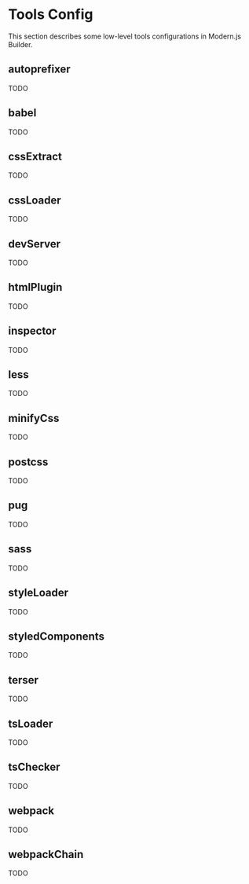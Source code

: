 # Tools Config

This section describes some low-level tools configurations in Modern.js Builder.

## autoprefixer

TODO

## babel

TODO

## cssExtract

TODO

## cssLoader

TODO

## devServer

TODO

## htmlPlugin

TODO

## inspector

TODO

## less

TODO

## minifyCss

TODO

## postcss

TODO

## pug

TODO

## sass

TODO

## styleLoader

TODO

## styledComponents

TODO

## terser

TODO

## tsLoader

TODO

## tsChecker

TODO

## webpack

TODO

## webpackChain

TODO
